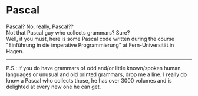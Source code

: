 # Pascal
Pascal? No, really, Pascal?? <br/>Not that Pascal guy who collects grammars? Sure? <br/>Well, if you must, here is some Pascal code written during the course "Einführung in die imperative Programmierung" at Fern-Universität in Hagen.

---
P.S.: If you do have grammars of odd and/or little known/spoken human languages or unusual and old printed grammars, drop me a line. I really do know a Pascal who collects those, he has over 3000 volumes and is delighted at every new one he can get.
